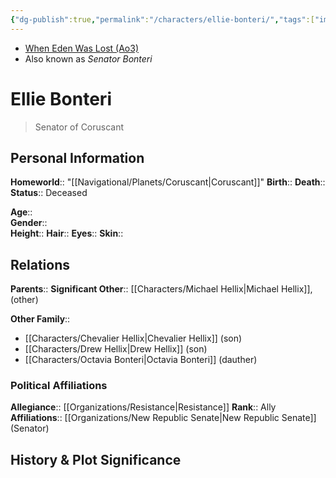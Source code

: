 ```yaml
---
{"dg-publish":true,"permalink":"/characters/ellie-bonteri/","tags":["imperialsenate","resistance","senator","unfinished"],"noteIcon":"saber1"}
---
```


- [When Eden Was Lost (Ao3)](https://archiveofourown.org/works/19334440/chapters/45992584)
- Also known as *Senator Bonteri*
# Ellie Bonteri
>Senator of Coruscant

## Personal Information

**Homeworld**::  "[[Navigational/Planets/Coruscant\|Coruscant]]"
**Birth**:: 
**Death**::  
**Status**::  Deceased

**Age**::  
**Gender**::  
**Height**:: 
**Hair**:: 
**Eyes**:: 
**Skin**:: 

## Relations

**Parents**:: 
**Significant Other**::  [[Characters/Michael Hellix\|Michael Hellix]], (other)

**Other Family**::
- [[Characters/Chevalier Hellix\|Chevalier Hellix]] (son)
- [[Characters/Drew Hellix\|Drew Hellix]] (son)
- [[Characters/Octavia Bonteri\|Octavia Bonteri]] (dauther)

### Political Affiliations

**Allegiance**::  [[Organizations/Resistance\|Resistance]]
**Rank**::  Ally
**Affiliations**::  [[Organizations/New Republic Senate\|New Republic Senate]] (Senator)

## History & Plot Significance
